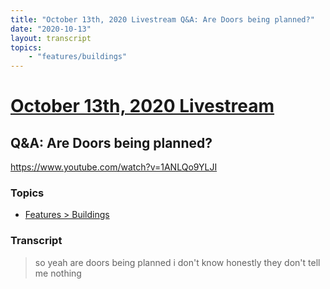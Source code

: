 ```yaml
---
title: "October 13th, 2020 Livestream Q&A: Are Doors being planned?"
date: "2020-10-13"
layout: transcript
topics:
    - "features/buildings"
---
```

# [October 13th, 2020 Livestream](../2020-10-13.md)
## Q&A: Are Doors being planned?
https://www.youtube.com/watch?v=1ANLQo9YLJI

### Topics
* [Features > Buildings](../topics/features/buildings.md)

### Transcript

> so yeah are doors being planned i don't know honestly they don't tell me nothing
